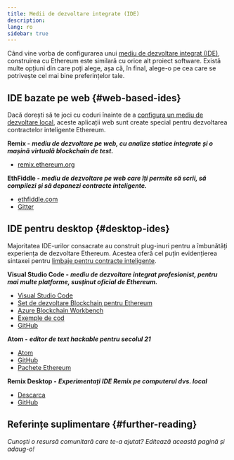 ```yaml
---
title: Medii de dezvoltare integrate (IDE)
description:
lang: ro
sidebar: true
---
```


Când vine vorba de configurarea unui [mediu de dezvoltare integrat (IDE)](https://wikipedia.org/wiki/Integrated_development_environment), construirea cu Ethereum este similară cu orice alt proiect software. Există multe opțiuni din care poți alege, așa că, în final, alege-o pe cea care se potrivește cel mai bine preferințelor tale.

## IDE bazate pe web {#web-based-ides}

Dacă dorești să te joci cu coduri înainte de a [configura un mediu de dezvoltare local](/developers/local-environment/), aceste aplicații web sunt create special pentru dezvoltarea contractelor inteligente Ethereum.

**Remix -** **_mediu de dezvoltare pe web, cu analize statice integrate și o mașină virtuală blockchain de test._**

- [remix.ethereum.org](https://remix.ethereum.org/)

**EthFiddle -** **_mediu de dezvoltare pe web care îți permite să scrii, să compilezi și să depanezi contracte inteligente._**

- [ethfiddle.com](https://ethfiddle.com/)
- [Gitter](https://gitter.im/loomnetwork/ethfiddle)

## IDE pentru desktop {#desktop-ides}

Majoritatea IDE-urilor consacrate au construit plug-inuri pentru a îmbunătăți experiența de dezvoltare Ethereum. Acestea oferă cel puțin evidențierea sintaxei pentru [limbaje pentru contracte inteligente](/developers/docs/smart-contracts/languages/).

**Visual Studio Code -** **_mediu de dezvoltare integrat profesionist, pentru mai multe platforme, susținut oficial de Ethereum._**

- [Visual Studio Code](https://code.visualstudio.com/)
- [Set de dezvoltare Blockchain pentru Ethereum](https://marketplace.visualstudio.com/items?itemName=AzBlockchain.azure-blockchain)
- [Azure Blockchain Workbench](https://azuremarketplace.microsoft.com/en-us/marketplace/apps/microsoft-azure-blockchain.azure-blockchain-workbench?tab=Overview)
- [Exemple de cod](https://github.com/Azure-Samples/blockchain/blob/master/blockchain-workbench/application-and-smart-contract-samples/readme.md)
- [GitHub](https://github.com/microsoft/vscode)

**Atom -** **_editor de text hackable pentru secolul 21_**

- [Atom](https://atom.io/)
- [GitHub](https://github.com/atom)
- [Pachete Ethereum](https://atom.io/packages/search?utf8=%E2%9C%93&q=keyword%3Aethereum&commit=Search)

**Remix Desktop -** **_Experimentați IDE Remix pe computerul dvs. local_**

- [Descarca](https://github.com/ethereum/remix-desktop/releases)
- [GitHub](https://github.com/ethereum/remix-desktop)

## Referințe suplimentare {#further-reading}

_Cunoști o resursă comunitară care te-a ajutat? Editează această pagină și adaug-o!_
